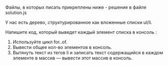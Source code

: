 Файлы, в которых писать прикреплены ниже - решение в файле solution.js

У нас есть дерево, структурированное как вложенные списки ul/li.

Напишите код, который выведет каждый элемент списка в консоль :

1) Используйте цикл for..of.
2) Вывести общее кол-во элементов в консоль.
3) Вытянуть текст из тегов li и записать текст содержащийся в каждом элементе в массив — вывести этот массив в консоль.

